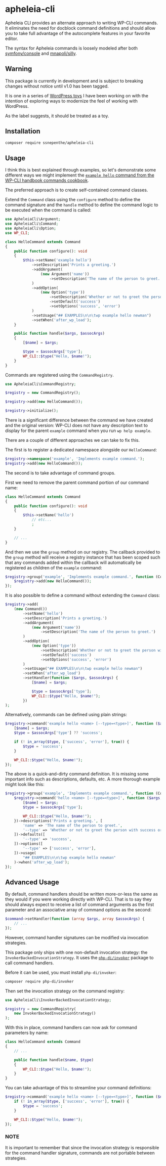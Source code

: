 # apheleia-cli

Apheleia CLI provides an alternate approach to writing WP-CLI commands. It eliminates the need for docblock command definitions and should allow you to take full advantage of the autocomplete features in your favorite editor.

The syntax for Apheleia commands is loosely modeled after both [symfony/console](https://github.com/symfony/console) and [mnapoli/silly](https://github.com/mnapoli/silly/).

## Warning

This package is currently in development and is subject to breaking changes without notice until v1.0 has been tagged.

It is one in a series of [WordPress toys](https://github.com/ssnepenthe?tab=repositories&q=topic%3Atoy+topic%3Awordpress&type=&language=&sort=) I have been working on with the intention of exploring ways to modernize the feel of working with WordPress.

As the label suggests, it should be treated as a toy.

## Installation

```sh
composer require ssnepenthe/apheleia-cli
```

## Usage

I think this is best explained through examples, so let's demonstrate some different ways we might implement the [`example hello` command from the WP-CLI handbook commands cookbook](https://make.wordpress.org/cli/handbook/guides/commands-cookbook/#annotating-with-phpdoc).

The preferred approach is to create self-contained command classes.

Extend the `Command` class using the `configure` method to define the command signature and the `handle` method to define the command logic to be executed when the command is called:

```php
use ApheleiaCli\Argument;
use ApheleiaCli\Command;
use ApheleiaCli\Option;
use WP_CLI;

class HelloCommand extends Command
{
    public function configure(): void
    {
        $this->setName('example hello')
            ->setDescription('Prints a greeting.')
            ->addArgument(
                (new Argument('name'))
                    ->setDescription('The name of the person to greet.')
            )
            ->addOption(
                (new Option('type'))
                    ->setDescription('Whether or not to greet the person with success or error.')
                    ->setDefault('success')
                    ->setOptions('success', 'error')
            )
            ->setUsage("## EXAMPLES\n\n\twp example hello newman")
            ->setWhen('after_wp_load');
    }

    public function handle($args, $assocArgs)
    {
        [$name] = $args;

        $type = $assocArgs['type'];
        WP_CLI::$type("Hello, $name!");
    }
}
```

Commands are registered using the `CommandRegistry`.

```php
use ApheleiaCli\CommandRegistry;

$registry = new CommandRegistry();

$registry->add(new HelloCommand());

$registry->initialize();
```

There is a significant difference between the command we have created and the original version: WP-CLI does not have any description text to display for the parent `example` command when you run `wp help example`.

There are a couple of different approaches we can take to fix this.

The first is to register a dedicated namespace alongside our `HelloCommand`:

```php
$registry->namespace('example', 'Implements example command.');
$registry->add(new HelloCommand());
```

The second is to take advantage of command groups.

First we need to remove the parent command portion of our command name:

```php
class HelloCommand extends Command
{
    public function configure(): void
    {
        $this->setName('hello')
            // etc...
            ;
    }

    // ...
}
```

And then we use the `group` method on our registry. The callback provided to the `group` method will receive a registry instance that has been scoped such that any commands added within the callback will automatically be registered as children of the `example` command:

```php
$registry->group('example', 'Implements example command.', function (CommandRegistry $registry) {
    $registry->add(new HelloCommand());
});
```

It is also possible to define a command without extending the `Command` class:

```php
$registry->add(
    (new Command())
        ->setName('hello')
        ->setDescription('Prints a greeting.')
        ->addArgument(
            (new Argument('name'))
                ->setDescription('The name of the person to greet.')
        )
        ->addOption(
            (new Option('type'))
                ->setDescription('Whether or not to greet the person with success or error.')
                ->setDefault('success')
                ->setOptions('success', 'error')
        )
        ->setUsage("## EXAMPLES\n\n\twp example hello newman")
        ->setWhen('after_wp_load')
        ->setHandler(function ($args, $assocArgs) {
            [$name] = $args;

            $type = $assocArgs['type'];
            WP_CLI::$type("Hello, $name!");
        })
);
```

Alternatively, commands can be defined using plain strings:

```php
$registry->command('example hello <name> [--type=<type>]', function ($args, $assocArgs) {
    [$name] = $args;
    $type = $assocArgs['type'] ?? 'success';

    if (! in_array($type, ['success', 'error'], true)) {
        $type = 'success';
    }

    WP_CLI::$type("Hello, $name!");
});
```

The above is a quick-and-dirty command definition. It is missing some important info such as descriptions, defaults, etc. A more thorough example might look like this:

```php
$registry->group('example', 'Implements example command.', function (CommandRegistry $registry) {
    $registry->command('hello <name> [--type=<type>]', function ($args, $assocArgs) {
        [$name] = $args;
        $type = $assocArgs['type'];

        WP_CLI::$type("Hello, $name!");
    })->descriptions('Prints a greeting.', [
        'name' => 'The name of the person to greet.',
        '--type' => 'Whether or not to greet the person with success or error.',
    ])->defaults([
        '--type' => 'success',
    ])->options([
        '--type' => ['success', 'error'],
    ])->usage(
        "## EXAMPLES\n\n\twp example hello newman"
    )->when('after_wp_load');
});
```

## Advanced Usage

By default, command handlers should be written more-or-less the same as they would if you were working directly with WP-CLI. That is to say they should always expect to receive a list of command arguments as the first parameter and an associative array of command options as the second:

```php
$command->setHandler(function (array $args, array $assocArgs) {
    // ...
});
```

However, command handler signatures can be modified via invocation strategies.

This package only ships with one non-default invocation strategy: the `InvokerBackedInvocationStrategy`. It uses the [`php-di/invoker`](https://github.com/php-di/invoker) package to call command handlers.

Before it can be used, you must install `php-di/invoker`:

```sh
composer require php-di/invoker
```

Then set the invocation strategy on the command registry:

```php
use ApheleiaCli\InvokerBackedInvocationStrategy;

$registry = new CommandRegistry(
    new InvokerBackedInvocationStrategy()
);
```

With this in place, command handlers can now ask for command parameters by name:

```php
class HelloCommand extends Command
{
    // ...

    public function handle($name, $type)
    {
        WP_CLI::$type("Hello, $name!");
    }
}
```

You can take advantage of this to streamline your command definitions:

```php
$registry->command('example hello <name> [--type=<type>]', function ($name, $type = 'success') {
    if (! in_array($type, ['success', 'error'], true)) {
        $type = 'success';
    }

    WP_CLI::$type("Hello, $name!");
});
```

### NOTE

It is important to remember that since the invocation strategy is responsible for the command handler signature, commands are not portable between strategies.

